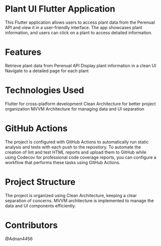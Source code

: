 # Plant UI Flutter Application
This Flutter application allows users to access plant data from the Perenual API and view it in a user-friendly interface. 
The app showcases plant information, and users can click on a plant to access detailed information.

# Features
Retrieve plant data from Perenual API
Display plant information in a clean UI
Navigate to a detailed page for each plant

# Technologies Used
Flutter for cross-platform development
Clean Architecture for better project organization
MVVM Architecture for managing data and UI separation

# GitHub Actions
The project is configured with GitHub Actions to automatically run static analysis and tests with each push to the repository.
To automate the creation of lint and test HTML reports and upload them to GitHub while using Codecov for professional code coverage reports, you can configure a workflow that performs these tasks using GitHub Actions. 

# Project Structure
The project is organized using Clean Architecture, keeping a clear separation of concerns. MVVM architecture is implemented to manage the data and UI components efficiently.

# Contributors
@Adnan4456
